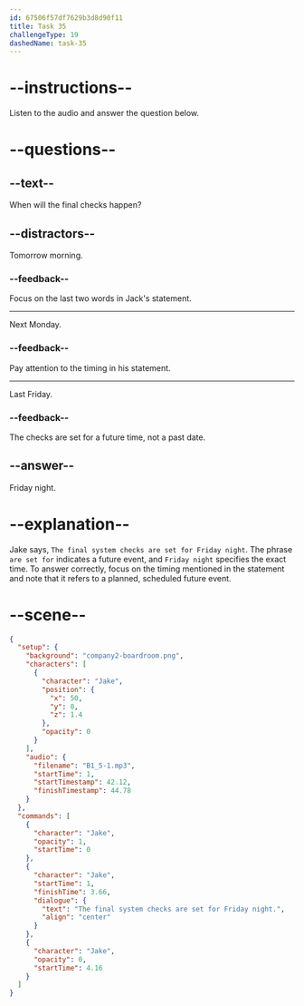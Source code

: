 ```yaml
---
id: 67506f57df7629b3d8d90f11
title: Task 35
challengeType: 19
dashedName: task-35
---
```

<!-- (Audio) Jake: The final system checks are set for Friday night. -->

# --instructions--

Listen to the audio and answer the question below.

# --questions--

## --text--

When will the final checks happen?

## --distractors--

Tomorrow morning.

### --feedback--

Focus on the last two words in Jack's statement.

---

Next Monday.

### --feedback--

Pay attention to the timing in his statement.

---

Last Friday.

### --feedback--

The checks are set for a future time, not a past date.

## --answer--

Friday night.

# --explanation--

Jake says, `The final system checks are set for Friday night`. The phrase `are set for` indicates a future event, and `Friday night` specifies the exact time. To answer correctly, focus on the timing mentioned in the statement and note that it refers to a planned, scheduled future event.

# --scene--

```json
{
  "setup": {
    "background": "company2-boardroom.png",
    "characters": [
      {
        "character": "Jake",
        "position": {
          "x": 50,
          "y": 0,
          "z": 1.4
        },
        "opacity": 0
      }
    ],
    "audio": {
      "filename": "B1_5-1.mp3",
      "startTime": 1,
      "startTimestamp": 42.12,
      "finishTimestamp": 44.78
    }
  },
  "commands": [
    {
      "character": "Jake",
      "opacity": 1,
      "startTime": 0
    },
    {
      "character": "Jake",
      "startTime": 1,
      "finishTime": 3.66,
      "dialogue": {
        "text": "The final system checks are set for Friday night.",
        "align": "center"
      }
    },
    {
      "character": "Jake",
      "opacity": 0,
      "startTime": 4.16
    }
  ]
}
```


